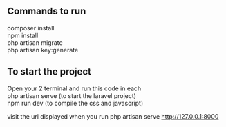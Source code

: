 

## Commands to run

composer install <br>
npm install <br>
php artisan migrate <br>
php artisan key:generate 

## To start the project
Open your 2 terminal and run this code in each <br>
php artisan serve (to start the laravel project) <br>
npm run dev (to compile the css and javascript)


visit the url displayed when you run php artisan serve
http://127.0.0.1:8000
